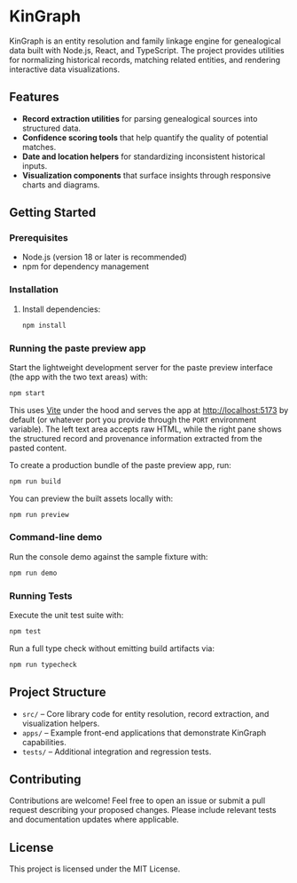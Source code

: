# KinGraph

KinGraph is an entity resolution and family linkage engine for genealogical data built with Node.js, React, and TypeScript. The project provides utilities for normalizing historical records, matching related entities, and rendering interactive data visualizations.

## Features
- **Record extraction utilities** for parsing genealogical sources into structured data.
- **Confidence scoring tools** that help quantify the quality of potential matches.
- **Date and location helpers** for standardizing inconsistent historical inputs.
- **Visualization components** that surface insights through responsive charts and diagrams.

## Getting Started

### Prerequisites
- Node.js (version 18 or later is recommended)
- npm for dependency management

### Installation
1. Install dependencies:
   ```bash
   npm install
   ```

### Running the paste preview app
Start the lightweight development server for the paste preview interface (the app with the two text areas) with:

```bash
npm start
```

This uses [Vite](https://vitejs.dev/) under the hood and serves the app at [http://localhost:5173](http://localhost:5173) by default (or whatever port you provide through the `PORT` environment variable). The left text area accepts raw HTML, while the right pane shows the structured record and provenance information extracted from the pasted content.

To create a production bundle of the paste preview app, run:

```bash
npm run build
```

You can preview the built assets locally with:

```bash
npm run preview
```

### Command-line demo
Run the console demo against the sample fixture with:

```bash
npm run demo
```

### Running Tests
Execute the unit test suite with:
```bash
npm test
```

Run a full type check without emitting build artifacts via:

```bash
npm run typecheck
```

## Project Structure
- `src/` – Core library code for entity resolution, record extraction, and visualization helpers.
- `apps/` – Example front-end applications that demonstrate KinGraph capabilities.
- `tests/` – Additional integration and regression tests.

## Contributing
Contributions are welcome! Feel free to open an issue or submit a pull request describing your proposed changes. Please include relevant tests and documentation updates where applicable.

## License
This project is licensed under the MIT License.
